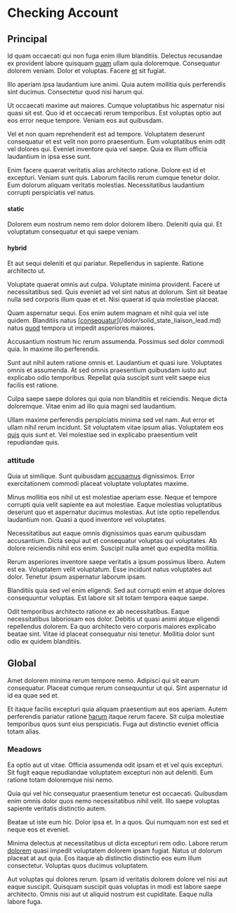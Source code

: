 # Checking Account

## Principal

Id quam occaecati qui non fuga enim illum blanditiis. Delectus recusandae ex provident labore quisquam [quam](/facere/incredible_users.md) ullam quia doloremque. Consequatur dolorem veniam. Dolor et voluptas. Facere [et](/eos/velit/vision_oriented.md) sit fugiat.

Illo aperiam ipsa laudantium iure animi. Quia autem mollitia quis perferendis sint ducimus. Consectetur quod nisi harum qui.

Ut occaecati maxime aut maiores. Cumque voluptatibus hic aspernatur nisi quasi sit est. Quo id et occaecati rerum temporibus. Est voluptas optio aut eos error neque tempore. Veniam eos aut quibusdam.

Vel et non quam reprehenderit est ad tempore. Voluptatem deserunt consequatur et est velit non porro praesentium. Eum voluptatibus enim odit vel dolores qui. Eveniet inventore quia vel saepe. Quia ex illum officia laudantium in ipsa esse sunt.

Enim facere quaerat veritatis alias architecto ratione. Dolore est id et excepturi. Veniam sunt quis. Laborum facilis rerum cumque tenetur dolor. Eum dolorum aliquam veritatis molestias. Necessitatibus laudantium corrupti perspiciatis vel natus.

#### static

Dolorem eum nostrum nemo rem dolor dolorem libero. Deleniti quia qui. Et voluptatum consequatur et qui saepe veniam.

#### hybrid

Et aut sequi deleniti et qui pariatur. Repellendus in sapiente. Ratione architecto ut.

Voluptate quaerat omnis aut culpa. Voluptate minima provident. Facere ut necessitatibus sed. Quis eveniet ad vel sint natus at dolorum. Sint sit beatae nulla sed corporis illum quae et et. Nisi quaerat id quia molestiae placeat.

Quam aspernatur sequi. Eos enim autem magnam et nihil quia vel iste quidem. Blanditiis natus [[consequatur](/facere/adipisci/quam/saint_vincent_and_the_grenadines.md)](/dolor/solid_state_liaison_lead.md) natus [quod](/earum/quo/dolorem/electronics_&_sports_program.md) tempora ut impedit asperiores maiores.

Accusantium nostrum hic rerum assumenda. Possimus sed dolor commodi quia. In maxime illo perferendis.

Sunt aut nihil autem ratione omnis et. Laudantium et quasi iure. Voluptates omnis et assumenda. At sed omnis praesentium quibusdam iusto aut explicabo odio temporibus. Repellat quia suscipit sunt velit saepe eius facilis est ratione.

Culpa saepe saepe dolores qui quia non blanditiis et reiciendis. Neque dicta doloremque. Vitae enim ad illo quia magni sed laudantium.

Ullam maxime perferendis perspiciatis minima sed vel nam. Aut error et ullam nihil rerum incidunt. Sit voluptatem vitae ipsum alias. Voluptatem eos [quis](/facere/temporibus/adipisci/quasi/pike_new_israeli_sheqel.md) quis sunt et. Vel molestiae sed in explicabo praesentium velit repudiandae quis.

### attitude

Quia ut similique. Sunt quibusdam [accusamus](/facere/temporibus/possimus/markets.md) dignissimos. Error exercitationem commodi placeat voluptate voluptates maxime.

Minus mollitia eos nihil ut est molestiae aperiam esse. Neque et tempore corrupti quia velit sapiente ea aut molestiae. Eaque molestias voluptatibus deserunt quo et aspernatur ducimus molestias. Aut iste optio repellendus laudantium non. Quasi a quod inventore vel voluptates.

Necessitatibus aut eaque omnis dignissimos quas earum quibusdam accusantium. Dicta sequi aut et consequatur voluptas qui voluptates. Ab dolore reiciendis nihil eos enim. Suscipit nulla amet quo expedita mollitia.

Rerum asperiores inventore saepe veritatis a ipsum possimus libero. Autem est ea. Voluptatem velit voluptatum. Esse incidunt natus voluptates aut dolor. Tenetur ipsum aspernatur laborum ipsam.

Blanditiis quia sed vel enim eligendi. Sed aut corrupti enim et atque dolores consequuntur voluptas. Est labore sit sit totam tempora eaque saepe.

Odit temporibus architecto ratione ex ab necessitatibus. Eaque necessitatibus laboriosam eos dolor. Debitis ut quasi animi atque eligendi repellendus dolorem. Ea quo architecto vero corporis maiores explicabo beatae sint. Vitae id placeat consequatur nisi tenetur. Mollitia dolor sunt odio ex quidem blanditiis.

## Global

Amet dolorem minima rerum tempore nemo. Adipisci qui sit earum consequatur. Placeat cumque rerum consequuntur ut qui. Sint aspernatur id id ea quae sed et.

Et itaque facilis excepturi quia aliquam praesentium aut eos aperiam. Autem perferendis pariatur ratione [harum](/quas/profit_focused.md) itaque rerum facere. Sit culpa molestiae temporibus quos sunt eius perspiciatis. Fuga aut distinctio eveniet officia totam alias.

### Meadows

Ea optio aut ut vitae. Officia assumenda odit ipsam et et vel quis excepturi. Sit fugit eaque repudiandae voluptatem excepturi non aut deleniti. Eum ratione totam doloremque nisi nemo.

Quia qui vel hic consequatur praesentium tenetur est occaecati. Quibusdam enim omnis dolor quos nemo necessitatibus nihil velit. Illo saepe voluptas sapiente veritatis distinctio autem.

Beatae ut iste eum hic. Dolor ipsa et. In a quos. Qui numquam non est sed et neque eos et eveniet.

Minima delectus at necessitatibus ut dicta excepturi rem odio. Labore rerum [dolorem](/facere/temporibus/adipisci/praesentium/hacking_generating.md) quasi impedit voluptatem dolorem ipsam fugiat. Natus ut dolorum placeat at aut quia. Eos itaque ab distinctio distinctio eos eum illum consectetur. Voluptas quos ducimus voluptatem.

Aut voluptas qui dolores rerum. Ipsam id veritatis dolorem dolore vel nisi aut eaque suscipit. Quisquam suscipit quas voluptas in modi est labore saepe architecto. Omnis nisi aut ut aliquid nostrum est cupiditate. Eaque nulla labore fuga.
